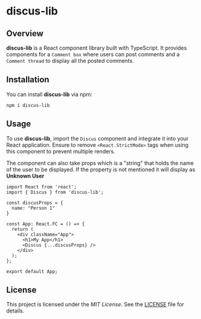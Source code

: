# discus-lib

## Overview

**discus-lib** is a React component library built with TypeScript. It provides components for a `Comment box` where users can post comments and a `Comment thread` to display all the posted comments.

## Installation

You can install **discus-lib** via npm:

```
npm i discus-lib
```

## Usage

To use **discus-lib**, import the `Discus` component and integrate it into your React application. Ensure to remove `<React.StrictMode>` tags when using this component to prevent multiple renders.

The component can also take props which is a "string" that holds the name of the user to be displayed. If the property is not mentioned it will display as __Unknown User__

```node
import React from 'react';
import { Discus } from 'discus-lib';

const discusProps = {
  name: "Person 1"
}

const App: React.FC = () => {
  return (
    <div className="App">
      <h1>My App</h1>
      <Discus {...discusProps} />
    </div>
  );
};

export default App;
```
## License

This project is licensed under the *MIT License*. See the [LICENSE](https://docs.npmjs.com/policies/npm-license) file for details.